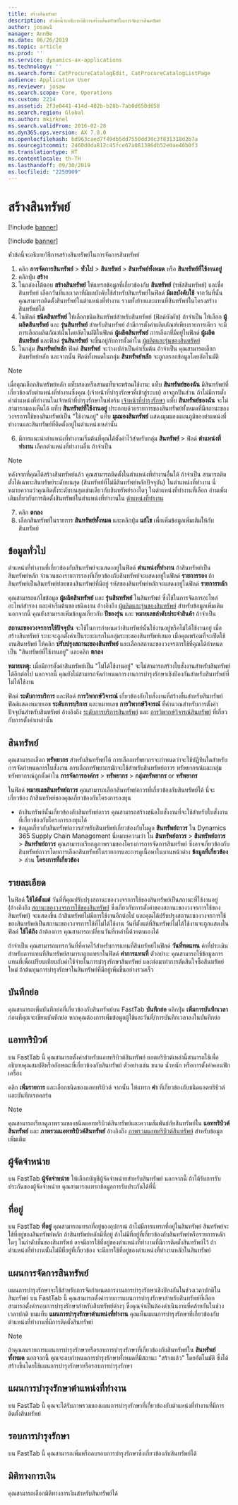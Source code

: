 ```yaml
---
title: สร้างสินทรัพย์
description: หัวข้อนี้จะอธิบายวิธีการสร้างสินทรัพย์ในการจัดการสินทรัพย์
author: josaw1
manager: AnnBe
ms.date: 06/26/2019
ms.topic: article
ms.prod: ''
ms.service: dynamics-ax-applications
ms.technology: ''
ms.search.form: CatProcureCatalogEdit, CatProcureCatalogListPage
audience: Application User
ms.reviewer: josaw
ms.search.scope: Core, Operations
ms.custom: 2214
ms.assetid: 2f3e0441-414d-402b-b28b-7ab0d650d658
ms.search.region: Global
ms.author: mkirknel
ms.search.validFrom: 2016-02-28
ms.dyn365.ops.version: AX 7.0.0
ms.openlocfilehash: bd963caed7f49db5dd7550dd30c3f831318d2b7a
ms.sourcegitcommit: 2460d0da812c45fce67a061386db52e0ae46b0f3
ms.translationtype: HT
ms.contentlocale: th-TH
ms.lasthandoff: 09/30/2019
ms.locfileid: "2250909"
---
```

# <a name="create-an-asset"></a>สร้างสินทรัพย์

[!include [banner](../../includes/banner.md)]

[!include [banner](../../includes/preview-banner.md)]

หัวข้อนี้จะอธิบายวิธีการสร้างสินทรัพย์ในการจัดการสินทรัพย์

1. คลิก **การจัดการสินทรัพย์** > **ทั่วไป** > **สินทรัพย์** > **สินทรัพย์ทั้งหมด** หรือ **สินทรัพย์ที่ใช้งานอยู่**
2. คลิกปุ่ม **สร้าง**
3. ในกล่องโต้ตอบ **สร้างสินทรัพย์** ให้แทรกข้อมูลที่เกี่ยวข้องกับ **สินทรัพย์** (รหัสสินทรัพย์) และชื่อสินทรัพย์ เลือกวันที่และเวลาที่มีผลบังคับใช้สำหรับสินทรัพย์ในฟิลด์ **มีผลบังคับใช้** จากวันที่นั้น คุณสามารถติดตั้งสินทรัพย์ในตำแหน่งที่ทำงาน รวมทั้งย้ายและแทนที่สินทรัพย์ในโครงสร้างสินทรัพย์ได้
4. ในฟิลด์ **ชนิดสินทรัพย์** ให้เลือกชนิดสินทรัพย์สำหรับสินทรัพย์ (ฟิลด์บังคับ) ถ้าจำเป็น ให้เลือก **ผู้ผลิตสินทรัพย์** และ **รุ่นสินทรัพย์** สำหรับสินทรัพย์ ถ้ามีการตั้งค่าผลิตภัณฑ์เพียงรายการเดียว จะมีการเลือกผลิตภัณฑ์นั้นโดยอัตโนมัติในฟิลด์ **ผู้ผลิตสินทรัพย์** การเลือกที่มีอยู่ในฟิลด์ **ผู้ผลิตสินทรัพย์** และฟิลด์ **รุ่นสินทรัพย์** จะขึ้นอยู่กับการตั้งค่าใน [ผู้ผลิตและรุ่นของสินทรัพย์](../setup-for-objects/product-and-model.md)
5. ในกลุ่ม **สินทรัพย์หลัก** ฟิลด์ **สินทรัพย์** จะว่างเปล่าเป็นค่าเริ่มต้น ถ้าจำเป็น คุณสามารถเลือกสินทรัพย์หลัก และจากนั้น ฟิลด์ทั้งหมดในกลุ่ม **สินทรัพย์หลัก** จะถูกกรอกข้อมูลโดยอัตโนมัติ
>[!NOTE]  
>เมื่อคุณเลือกสินทรัพย์หลัก แท็บสองหรือสามแท็บจะพร้อมใช้งาน: แท็บ **สินทรัพย์ของฉัน** มีสินทรัพย์ที่เกี่ยวข้องกับตำแหน่งที่ทำงานซึ่งคุณ (เจ้าหน้าที่บำรุงรักษาที่เข้าสู่ระบบ) อาจถูกปันส่วน ถ้าไม่มีการตั้งค่าตำแหน่งที่ทำงานในเจ้าหน้าที่บำรุงรักษาในฟอร์ม [เจ้าหน้าที่บำรุงรักษา](../setup-for-objects/workers-and-worker-groups.md) แท็บ **สินทรัพย์ของฉัน** จะไม่สามารถมองเห็นได้ แท็บ **สินทรัพย์ที่ใช้งานอยู่** ประกอบด้วยรายการของสินทรัพย์ทั้งหมดที่มีสถานะของวงจรการใช้ของสินทรัพย์เป็น "ใช้งานอยู่" แท็บ **มุมมองสินทรัพย์** แสดงมุมมองแผนภูมิของตำแหน่งที่ทำงานและสินทรัพย์ที่ติดตั้งอยู่ในตำแหน่งเหล่านั้น

6. มีการแนะนำตำแหน่งที่ทำงานเริ่มต้นที่คุณได้ตั้งค่าไว้สำหรับกลุ่ม **สินทรัพย์** > ฟิลด์ **ตำแหน่งที่ทำงาน** เลือกตำแหน่งที่ทำงานอื่น ถ้าจำเป็น

>[!NOTE]
>หลังจากที่คุณได้สร้างสินทรัพย์แล้ว คุณสามารถติดตั้งในตำแหน่งที่ทำงานอื่นได้ ถ้าจำเป็น สามารถติดตั้งได้เฉพาะสินทรัพย์ระดับบนสุด (สินทรัพย์ที่ไม่มีสินทรัพย์หลักปัจจุบัน) ในตำแหน่งที่ทำงาน นี่หมายความว่าคุณติดตั้งระดับบนสุดเช่นเดียวกับสินทรัพย์รองใดๆ ในตำแหน่งที่ทำงานที่เลือก อ่านเพิ่มเติมเกี่ยวกับการติดตั้งสินทรัพย์ในตำแหน่งที่ทำงานใน [ตำแหน่งที่ทำงาน](../functional-locations/introduction-to-functional-locations.md)

7. คลิก **ตกลง**
8. เลือกสินทรัพย์ในรายการ **สินทรัพย์ทั้งหมด** และคลิกปุ่ม **แก้ไข** เพื่อเพิ่มข้อมูลเพิ่มเติมให้กับสินทรัพย์

## <a name="general-information"></a>ข้อมูลทั่วไป

ตำแหน่งที่ทำงานที่เกี่ยวข้องกับสินทรัพย์จะแสดงอยู่ในฟิลด์ **ตำแหน่งที่ทำงาน** ถ้าสินทรัพย์เป็นสินทรัพย์หลัก จำนวนของรายการรองที่เกี่ยวข้องกับสินทรัพย์จะแสดงอยู่ในฟิลด์ **รายการรอง** ถ้าสินทรัพย์เป็นสินทรัพย์ย่อยของสินทรัพย์ที่มีอยู่ รหัสของสินทรัพย์หลักจะแสดงอยู่ในฟิลด์ **รายการหลัก**

คุณสามารถแก้ไขข้อมูล **ผู้ผลิตสินทรัพย์** และ **รุ่นสินทรัพย์** ในสินทรัพย์ ซึ่งใช้ในการจัดการอะไหล่ อะไหล่สำรอง และค่าเริ่มต้นของชนิดงาน อ้างอิงถึง [ผู้ผลิตและรุ่นของสินทรัพย์](../setup-for-objects/product-and-model.md) สำหรับข้อมูลเพิ่มเติม นอกจากนี้ คุณยังสามารถเพิ่มข้อมูลเกี่ยวกับ **ปีของรุ่น** และ **หมายเลขลำดับประจำสินค้า** ถ้าจำเป็น

**สถานะของวงจรการใช้ปัจจุบัน** จะใช้ในการกำหนดว่าสินทรัพย์นั้นใช้งานอยู่หรือไม่ได้ใช้งานอยู่ เมื่อสร้างสินทรัพย์ ระยะจะถูกตั้งค่าเป็นระยะแรกในกลุ่มระยะของสินทรัพย์เสมอ เมื่อคุณพร้อมที่จะเปิดใช้งานสินทรัพย์ ให้คลิก **ปรับปรุงสถานะของสินทรัพย์** และเลือกสถานะของวงจรการใช้ที่คุณได้กำหนดเป็น "สินทรัพย์ที่ใช้งานอยู่" และคลิก **ตกลง**

**หมายเหตุ:** เมื่อมีการตั้งค่าสินทรัพย์เป็น "ไม่ได้ใช้งานอยู่" จะไม่สามารถสร้างใบสั่งงานสำหรับสินทรัพย์ได้อีกต่อไป นอกจากนี้ คุณยังไม่สามารถจัดกำหนดการงานการบำรุงรักษาเชิงป้องกันสำหรับสินทรัพย์ที่ไม่ได้ใช้งาน

ฟิลด์ **ระดับการบริการ** และฟิลด์ **การวิพากษ์วิจารณ์** เกี่ยวข้องกับใบสั่งงานที่สร้างขึ้นสำหรับสินทรัพย์ ฟิลด์แสดงหมายเลข **ระดับการบริการ** และหมายเลข **การวิพากษ์วิจารณ์** ที่คำนวณสำหรับการตั้งค่าปัจจุบันสำหรับสินทรัพย์ อ้างอิงถึง [ระดับการบริการสินทรัพย์](../setup-for-objects/object-priorities.md) และ [การวิพากษ์วิจารณ์สินทรัพย์](../setup-for-objects/object-criticalities.md) ที่เกี่ยวกับการตั้งค่าเหล่านั้น

## <a name="asset"></a>สินทรัพย์

คุณสามารถเลือก **ทรัพยากร** สำหรับสินทรัพย์ได้ การเลือกทรัพยากรจะกำหนดว่าจะใช้ปฏิทินใดสำหรับการจัดกำหนดการใบสั่งงาน การเลือกทรัพยากรมักจะใช้สำหรับสินทรัพย์ถาวร ทรัพยากรณ์และกลุ่มทรัพยากรณ์ถูกตั้งค่าใน **การจัดการองค์กร** > **ทรัพยากร** > **กลุ่มทรัพยากร** or **ทรัพยากร**

ในฟิลด์ **หมายเลขสินทรัพย์ถาวร** คุณสามารถเลือกสินทรัพย์ถาวรที่เกี่ยวข้องกับสินทรัพย์ได้ นี่จะเกี่ยวข้อง ถ้าสินทรัพย์ของคุณเกี่ยวข้องกับโครงการลงทุน

- ถ้าสินทรัพย์นั้นเกี่ยวข้องกับสินทรัพย์ถาวร คุณสามารถสร้างชนิดใบสั่งงานที่จะใช้สำหรับใบสั่งงานที่เกี่ยวข้องกับโครงการลงทุนได้ 
- ข้อมูลเกี่ยวกับสินทรัพย์ถาวรสำหรับสินทรัพย์เกี่ยวข้องกับโมดูล **สินทรัพย์ถาวร** ใน Dynamics 365 Supply Chain Management นี่หมายความว่า ใน **สินทรัพย์ถาวร** > **สินทรัพย์ถาวร** > **สินทรัพย์ถาวร** คุณสามารถเรียกดูภาพรวมของโครงการการจัดการสินทรัพย์ ซึ่งอาจเกี่ยวข้องกับสินทรัพย์ถาวรโดยการเลือกสินทรัพย์ในรายการและการดูเนื้อหาในบานหน้าต่าง **ข้อมูลที่เกี่ยวข้อง** > ส่วน **โครงการที่เกี่ยวข้อง**


## <a name="details"></a>รายละเอียด

ในฟิลด์ **ใช้ได้ตั้งแต่** วันที่ที่คุณปรับปรุงสถานะของวงจรการใช้ของสินทรัพย์เป็นสถานะที่ใช้งานอยู่ (อ้างอิงถึง [สถานะของวงจรการใช้ของสินทรัพย์](../setup-for-objects/object-stages.md) ซึ่งเกี่ยวกับการตั้งค่าของสถานะของวงจรการใช้ของสินทรัพย์) จะแสดงขึ้น ถ้าสินทรัพย์ไม่มีการใช้งานอีกต่อไป และคุณได้ปรับปรุงสถานะของวงจรการใช้ของสินทรัพย์เป็นสถานะของวงจรการใช้ที่ไม่ได้ใช้งาน วันที่ตั้งแต่ที่สินทรัพย์ไม่ได้ใช้งานจะถูกแสดงในฟิลด์ **ใช้ได้ถึง** ถ้าต้องการ คุณสามารถเปลี่ยนวันที่เหล่านี้ด้วยตนเองได้

ถ้าจำเป็น คุณสามารถแทรกวันที่ที่คาดไว้สำหรับการแทนที่สินทรัพย์ในฟิลด์ **วันที่ทดแทน** ค่าที่ประเมินสำหรับการแทนที่สินทรัพย์สามารถถูกแทรกในฟิลด์ **ค่าการแทนที่** ตัวอย่าง: คุณสามารถใช้ข้อมูลการแทนที่เพื่อเปรียบเทียบกับค่าใช้จ่ายในการบำรุงรักษาสินทรัพย์ และต่อมาทำการตัดสินใจซื้อสินทรัพย์ใหม่ ถ้าต้นทุนการบำรุงรักษาในสินทรัพย์ที่มีอยู่เพิ่มขึ้นอย่างรวดเร็ว

## <a name="notes"></a>บันทึกย่อ

คุณสามารถเพิ่มบันทึกย่อที่เกี่ยวข้องกับสินทรัพย์บน FastTab **บันทึกย่อ** คลิกปุ่ม **เพิ่มการบันทึกเวลา** ก่อนที่คุณจะเขียนบันทึกย่อ หากคุณต้องการเพิ่มข้อมูลผู้ใช้และวันที่/การบันทึกเวลาลงในบันทึกย่อ

## <a name="attributes"></a>แอททริบิวต์

บน FastTab นี้ คุณสามารถตั้งค่าสำหรับแอททริบิวต์สินทรัพย์ แอตทริบิวต์เหล่านี้สามารถใช้เพื่ออธิบายคุณสมบัติหรือลักษณะที่เกี่ยวข้องกับสินทรัพย์ ตัวอย่างเช่น ขนาด น้ำหนัก หรือการตั้งค่าคอนฟิกเครื่อง

คลิก **เพิ่มรายการ** และเลือกชนิดของแอททริบิวต์ จากนั้น ให้แทรก **ค่า** ที่เกี่ยวข้องกับชนิดแอตทริบิวต์ และบันทึกเรกคอร์ด

>[!NOTE] 
>คุณสามารถเรียกดูภาพรวมของชนิดแอททริบิวต์สินทรัพย์และความสัมพันธ์กับสินทรัพย์ใน **แอททริบิวต์สินทรัพย์** และ **ภาพรวมแอททริบิวต์สินทรัพย์** อ้างอิงถึง [ภาพรวมแอททริบิวต์สินทรัพย์](../objects/object-specification-overview.md) สำหรับข้อมูลเพิ่มเติม

## <a name="vendor"></a>ผู้จัดจำหน่าย

บน FastTab **ผู้จัดจำหน่าย** ให้เลือกบัญชีผู้จัดจำหน่ายสำหรับสินทรัพย์ นอกจากนี้ ถ้าได้รับการรับประกันของผู้จัดจำหน่าย คุณสามารถแทรกข้อมูลการรับประกันได้ที่นี่

## <a name="address"></a>ที่อยู่

บน FastTab **ที่อยู่** คุณสามารถแทรกที่อยู่ของอุปกรณ์ ถ้าไม่มีการแทรกที่อยู่ในสินทรัพย์ สินทรัพย์จะใช้ที่อยู่ของสินทรัพย์หลัก ถ้าสินทรัพย์หลักมีที่อยู่ ถ้าไม่มีที่อยู่ที่เกี่ยวข้องกับสินทรัพย์หรือรายการหลักใดๆ ในลำดับชั้นของสินทรัพย์ อาจมีการใช้ที่อยู่ของตำแหน่งที่ทำงานที่มีการติดตั้งสินทรัพย์ไว้ ถ้าตำแหน่งที่ทำงานนั้นไม่มีที่อยู่ที่เกี่ยวข้อง จะมีการใช้ที่อยู่ของตำแหน่งที่ทำงานหลักในสินทรัพย์

## <a name="asset-management-plans"></a>แผนการจัดการสินทรัพย์

แผนการบำรุงรักษาจะใช้สำหรับการจัดกำหนดการงานการบำรุงรักษาเชิงป้องกันในช่วงเวลาปกติในสินทรัพย์ บน FastTab นี้ คุณสามารถตั้งค่ารายการแผนการบำรุงรักษาสำหรับสินทรัพย์ที่เลือก สามารถตั้งค่ารอบการบำรุงรักษาสำหรับสินทรัพย์ต่างๆ ซึ่งคุณจำเป็นต้องดำเนินงานที่คล้ายกันในช่วงเวลาปกติ บนแท็บ **แผนการบำรุงรักษาตำแหน่งที่ทำงาน** คุณเห็นแผนการบำรุงรักษาที่เกี่ยวข้องกับตำแหน่งที่ทำงานที่มีการติดตั้งสินทรัพย์

>[!NOTE]
>ถ้าคุณลบรายการแผนการบำรุงรักษาหรือรอบการบำรุงรักษาที่เกี่ยวข้องกับสินทรัพย์ใน **สินทรัพย์ทั้งหมด** นอกจากนี้ คุณจะลบกำหนดการบำรุงรักษาทั้งหมดที่มีสถานะ "สร้างแล้ว" โดยอัตโนมัติ ซึ่งได้สร้างขึ้นโดยใช้แผนการบำรุงรักษาหรือรอบการบำรุงรักษา

## <a name="functional-location-maintenance-plans"></a>แผนการบำรุงรักษาตำแหน่งที่ทำงาน

บน FastTab นี้ คุณจะได้รับภาพรวมของแผนการบำรุงรักษาที่เกี่ยวข้องกับตำแหน่งที่ทำงานที่มีการติดตั้งสินทรัพย์

## <a name="maintenance-rounds"></a>รอบการบำรุงรักษา

บน FastTab นี้ คุณสามารถเพิ่มหรือลบรอบการบำรุงรักษาซึ่งเกี่ยวข้องกับสินทรัพย์ได้

## <a name="financial-dimensions"></a>มิติทางการเงิน

คุณสามารถเลือกมิติทางการเงินสำหรับสินทรัพย์ได้
